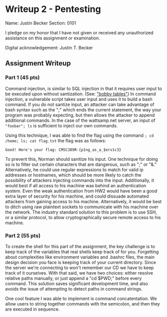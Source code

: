 # Writeup 2 - Pentesting

Name: Justin Becker
Section: 0101

I pledge on my honor that I have not given or received any unauthorized assistance on this assignment or examination.

Digital acknowledgement: Justin T. Becker

## Assignment Writeup

### Part 1 (45 pts)

Command injection, is similar to SQL injection in that it requires user input to be executed upon without santization. (See: ["bobby tables"](https://xkcd.com/327/)) In command injection, a vulnerable script takes user input and uses it to build a bash command. If you do not santize input, an attacker can take advantage of bash syntax such as the ";" which ends the current statement, the way your program was probably expecting, but then allows the attacker to append additional commands. In the case of the wattsamp.net server, an input of `"foobar"; ls` is sufficient to inject our own commands.

Using this technique, I was able to find the flag using the command `; cd /home; ls; cat flag.txt` the flag was as follows:

`Good! Here's your flag: CMSC389R-{p1ng_as_a_$erv1c3}`

To prevent this, Norman should sanitize his input. One technique for doing so is to filter out certain characters that are dangerous, such as ";" or "&." Alternatively, he could use regular expressions to match for valid ip addresses or hostnames, which should be more likely to catch the possibility of attackers injecting commands into the input. Additionally, it would best if all access to his machine was behind an authentication system. Even the weak authentication from HW2 would have been a good extra layer of security for his machine, and could dissuade automated attackers from gaining access to his machine. Alternatively, it would be best to ditch using raw plaintext sockets to communicate with his machine over the network. The industry standard solution to this problem is to use SSH, or a similar protocol, to allow cryptographically secure remote access to his machine.

### Part 2 (55 pts)

To create the shell for this part of the assignment, the key challenge is to keep track of the variables that real shells keep track of for you. Forgetting about complexities like environment variables and .bashrc files, the main design decision you face is keeping track of your current directory. Since the server we're connecting to won't remember our CD we have to keep track of it ourselves. With that said, we have two choices: either resolve relative paths manually, or just append a "cd $PWD;" before every command. This solution saves significant development time, and also avoids the issue of attempting to detect paths in command strings.

One cool feature I was able to implement is command concatentation. We allow users to string together commands with the semicolon, and then they are executed in sequence.

